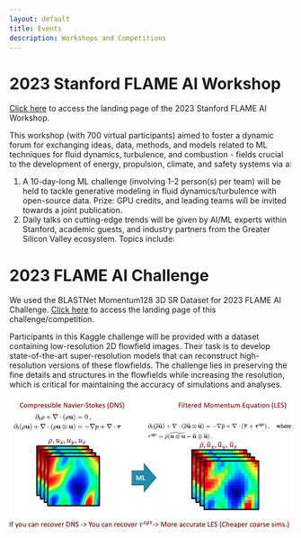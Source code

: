 ```yaml
---
layout: default
title: Events
description: Workshops and Competitions
---
```


# 2023 Stanford FLAME AI Workshop

[Click here](https://flame-ai-workshop.github.io/) to access the landing page of the 2023 Stanford FLAME AI Workshop.

This workshop (with 700 virtual participants) aimed to foster a dynamic forum for exchanging ideas, data, methods, and models related to ML techniques for fluid dynamics, turbulence, and combustion - fields crucial to the development of energy, propulsion, climate, and safety systems via a:
1. A 10-day-long ML challenge (involving 1-2 person(s) per team) will be held to tackle generative modeling in fluid dynamics/turbulence with open-source data. Prize: GPU credits, and leading teams will be invited towards a joint publication.
2. Daily talks on cutting-edge trends will be given by AI/ML experts within Stanford, academic guests, and industry partners from the Greater Silicon Valley ecosystem. Topics include:

# 2023 FLAME AI Challenge
We used the BLASTNet Momentum128 3D SR Dataset for 2023 FLAME AI Challenge. [Click here](https://www.kaggle.com/competitions/2023-flame-ai-challenge) to access the landing page of this challenge/competition.

Participants in this Kaggle challenge will be provided with a dataset containing low-resolution 2D flowfield images. Their task is to develop state-of-the-art super-resolution models that can reconstruct high-resolution versions of these flowfields. The challenge lies in preserving the fine details and structures in the flowfields while increasing the resolution, which is critical for maintaining the accuracy of simulations and analyses.

![chalenge](./assets/img/flame_chellenge.jpg)